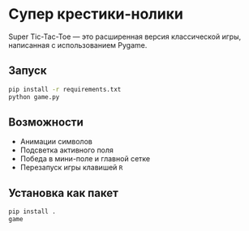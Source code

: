 # Супер крестики-нолики

Super Tic-Tac-Toe — это расширенная версия классической игры, написанная с использованием Pygame.

## Запуск

```bash
pip install -r requirements.txt
python game.py
```

## Возможности
- Анимации символов
- Подсветка активного поля
- Победа в мини-поле и главной сетке
- Перезапуск игры клавишей `R`

## Установка как пакет
```bash
pip install .
game
```
```
